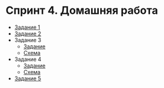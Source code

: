 # Спринт 4. Домашняя работа

- [Задание 1](./Exc1/analysis_identification_of_problems_and_search_for_solutions.md)
- [Задание 2](./Exc2/selecting_and_configuring_monitoring_in_the_system.md)
- Задание 3
  - [Задание](./Exc3/architectural_solution_for_tracing.md)
  - [Схема](./Exc3/jewerly_c4_model.drawio)
- Задание 4
  - [Задание](./Exc4/architectural_logging_solution.md)
  - [Схема](./Exc4/jewerly_c4_model.drawio)
- [Задание 5](./Exc5/architectural_caching_solution.md)
